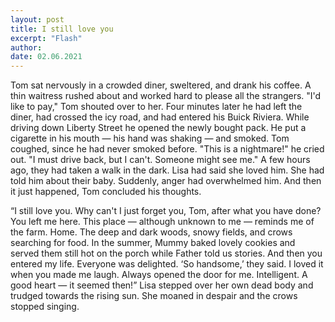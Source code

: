 ```yaml
---
layout: post
title: I still love you
excerpt: "Flash"
author:
date: 02.06.2021
---
```


Tom sat nervously in a crowded diner, sweltered, and drank his coffee. A thin waitress rushed about and worked hard to please all the strangers. "I'd like to pay," Tom shouted over to her. Four minutes later he had left the diner, had crossed the icy road, and had entered his Buick Riviera. While driving down Liberty Street he opened the newly bought pack. He put a cigarette in his mouth — his hand was shaking — and smoked. Tom coughed, since he had never smoked before. "This is a nightmare!" he cried out. "I must drive back, but I can't. Someone might see me."
A few hours ago, they had taken a walk in the dark. Lisa had said she loved him. She had told him about their baby. Suddenly, anger had overwhelmed him. And then it just happened, Tom concluded his thoughts.  

“I still love you. Why can't I just forget you, Tom, after what you have done? You left me here. This place — although unknown to me — reminds me of the farm. Home. The deep and dark woods, snowy fields, and crows searching for food. In the summer, Mummy baked lovely cookies and served them still hot on the porch while Father told us stories. And then you entered my life. Everyone was delighted. ‘So handsome,’ they said. I loved it when you made me laugh. Always opened the door for me. Intelligent. A good heart — it seemed then!” Lisa stepped over her own dead body and trudged towards the rising sun. She moaned in despair and the crows stopped singing.
